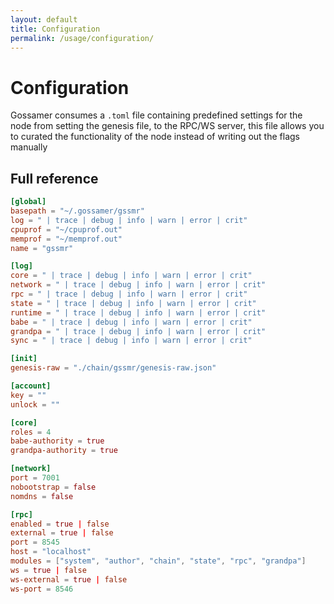 ```yaml
---
layout: default
title: Configuration
permalink: /usage/configuration/
---
```


# Configuration

Gossamer consumes a `.toml` file containing predefined settings for the node from setting the genesis file, to the RPC/WS server, this file allows you to curated the functionality of the node instead of writing out the flags manually

## Full reference

```toml
[global]
basepath = "~/.gossamer/gssmr" 
log = " | trace | debug | info | warn | error | crit"
cpuprof = "~/cpuprof.out"   
memprof = "~/memprof.out"
name = "gssmr"

[log]
core = " | trace | debug | info | warn | error | crit"
network = " | trace | debug | info | warn | error | crit"
rpc = " | trace | debug | info | warn | error | crit"
state = " | trace | debug | info | warn | error | crit"
runtime = " | trace | debug | info | warn | error | crit"
babe = " | trace | debug | info | warn | error | crit"
grandpa = " | trace | debug | info | warn | error | crit"
sync = " | trace | debug | info | warn | error | crit"

[init]
genesis-raw = "./chain/gssmr/genesis-raw.json"

[account]
key = ""
unlock = ""

[core]
roles = 4
babe-authority = true
grandpa-authority = true

[network]
port = 7001
nobootstrap = false
nomdns = false

[rpc]
enabled = true | false
external = true | false
port = 8545
host = "localhost"
modules = ["system", "author", "chain", "state", "rpc", "grandpa"]
ws = true | false
ws-external = true | false
ws-port = 8546
```